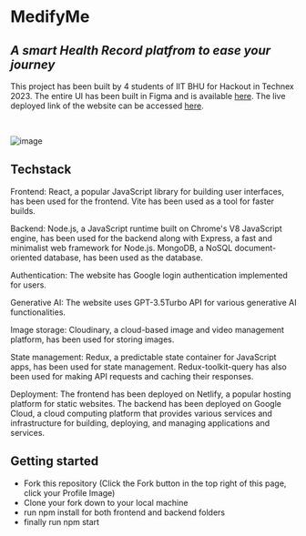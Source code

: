 #  MedifyMe

## _A smart Health Record platfrom to ease your journey_

This project has been built by 4 students of IIT BHU for Hackout in Technex 2023. The entire UI has been built in Figma and is available [here](https://www.figma.com/file/p850Ggh3o7Wx06xZKHPmRP/Epsilon-Delta-HackItOut?node-id=0%3A1&t=irTJFFggJAagLQ1M-1). The live deployed link
of the website can be accessed [here](https://medifyme.netlify.app/).

<br>

![image](https://user-images.githubusercontent.com/103768983/226119391-774e8c2c-6b63-4fc6-9bac-9dbc3c197163.png)

## Techstack

Frontend: React, a popular JavaScript library for building user interfaces, has been used for the frontend. Vite has been used as a tool for faster builds.

Backend: Node.js, a JavaScript runtime built on Chrome's V8 JavaScript engine, has been used for the backend along with Express, a fast and minimalist web framework for Node.js. MongoDB, a NoSQL document-oriented database, has been used as the database.

Authentication: The website has Google login authentication implemented for users.

Generative AI: The website uses GPT-3.5Turbo API for various generative AI functionalities.

Image storage: Cloudinary, a cloud-based image and video management platform, has been used for storing images.

State management: Redux, a predictable state container for JavaScript apps, has been used for state management. Redux-toolkit-query has also been used for making API requests and caching their responses.

Deployment: The frontend has been deployed on Netlify, a popular hosting platform for static websites. The backend has been deployed on Google Cloud, a cloud computing platform that provides various services and infrastructure for building, deploying, and managing applications and services.

## Getting started

- Fork this repository (Click the Fork button in the top right of this page, click your Profile Image)
- Clone your fork down to your local machine
- run npm install for both frontend and backend folders
- finally run npm start

